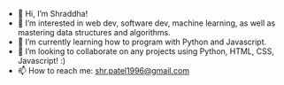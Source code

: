 - 👋 Hi, I’m Shraddha!
- 👀 I’m interested in web dev, software dev, machine learning, as well as mastering data structures and algorithms.
- 🌱 I’m currently learning how to program with Python and Javascript.
- 💞️ I’m looking to collaborate on any projects using Python, HTML, CSS, Javascript! :)
- 📫 How to reach me: shr.patel1996@gmail.com

<!---
spatel510/spatel510 is a ✨ special ✨ repository because its `README.md` (this file) appears on your GitHub profile.
You can click the Preview link to take a look at your changes.
--->
